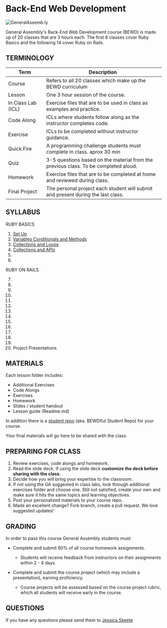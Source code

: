 Back-End Web Development
============================

![](https://github.com/generalassembly/ga-ruby-on-rails-for-devs/raw/master/images/ga.png "GeneralAssemb.ly")

General Assembly's Back-End Web Development course (BEWD) is made up of 20 classes that are 3 hours each. 
The first 6 classes cover Ruby Basics and the following 14 cover Ruby on Rails.


TERMINOLOGY
--------

|Term|Description|
|---|---|
|Course|Refers to all 20 classes which make up the BEWD curriculum|
|Lesson |One 3 hour session of the course. |
|In Class Lab (ICL)|Exercise files that are to be used in class as examples and practice.|
|Code Along|ICLs where students follow along as the instructor completes code.|
|Exercise |ICLs to be completed without instructor guidance.|
|Quick Fire| A programming challenge students must complete in class. aprox 30 min|
|Quiz|3-5 questions based on the material from the previous class. To be completed aloud.|
|Homework|Exercise files that are to be completed at home and reviewed during class.|
|Final Project|The personal project each student will submit and present during the last class.|



SYLLABUS
---------
RUBY BASICS

1.	[Set Up](01_Setup/)
2.	[Variables Conditionals and Methods](02_Variables_Conditionals)
3.	[Collections and Loops](03_Collections_Loops)
4.	[Collections and APIs](04_Collections_APIs)
5.	[ ]( )
6.	[ ]( )

RUBY ON RAILS

7.	[ ]( )
8.	[ ]( )
9.	[ ]( )
10.	[ ]( )
11.	[ ]( )
12.	[ ]( )
13.	[ ]( )
14.	[ ]( )
15.	[ ]( )
16.
17.
18.
19.
20. Project Presentations



MATERIALS
--------
Each lesson folder includes: 

*	Additional Exercises
*	Code Alongs
*	Exercises
*	Homework
*	Slides / student handout
*	Lesson guide (Readme.md)

In addition there is a [student repo](https://github.com/generalassembly-studio/BEWDiful_Students) (aka. BEWDiful Student Repo) for your course.

Your final materials will go here to be shared with the class. 

	
	
PREPARING FOR CLASS
--------

1.	Review exercises, code alongs and homework.
2.	Read the slide deck. If using the slide deck __customize the deck before sharing with the class.__
3.	Decide how you will bring your expertise to the classroom.
4.	If not using the GA suggested in class labs, look through additional exercises folder and choose one. Still not satisfied, create your own and make sure it hits the same topics and learning objectives.
5.	Post your personalized materials to your course repo.
6.	Made an excellent change? Fork branch, create a pull request. We love suggested updates!
	
	
	
	
GRADING
--------
In order to pass this course General Assembly students must:

*	Complete and submit 80% of all course homework assignments. 
	*	Students will receive feedback from instructors on their assignments within 2 - 4 days. 
	

*	Complete and submit the course project (which may include a presentation), earning 	proficiency. 
	*	Course projects will be assessed based on the course project rubric, which all students will receive early in the course. 
	

QUESTIONS
---------
If you have any questions please send them to [Jessica Skeete](jessicat@generalassemb.ly)


